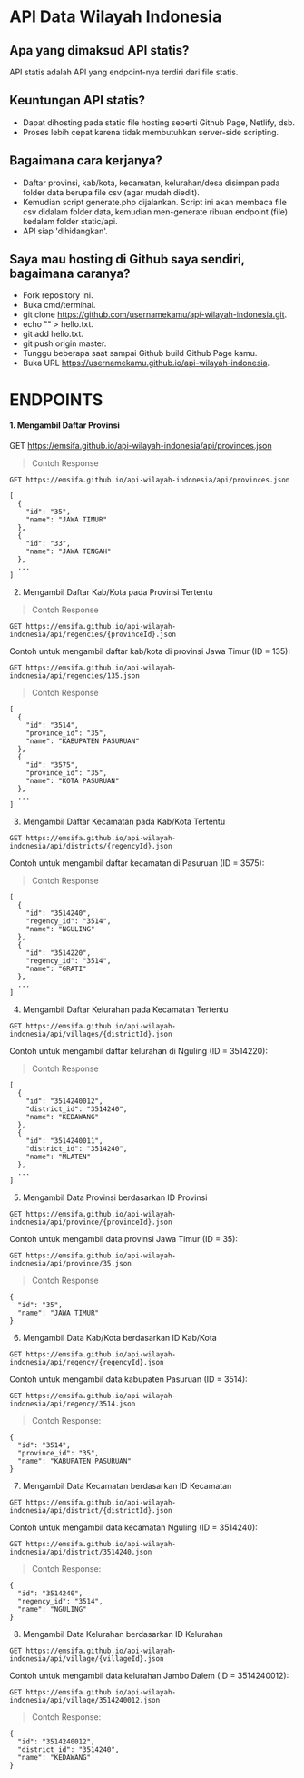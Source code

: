 # API Data Wilayah Indonesia

## Apa yang dimaksud API statis?
API statis adalah API yang endpoint-nya terdiri dari file statis.

## Keuntungan API statis?
- Dapat dihosting pada static file hosting seperti Github Page, Netlify, dsb.
- Proses lebih cepat karena tidak membutuhkan server-side scripting.

## Bagaimana cara kerjanya?
- Daftar provinsi, kab/kota, kecamatan, kelurahan/desa disimpan pada folder data berupa file csv (agar mudah diedit).
- Kemudian script generate.php dijalankan. Script ini akan membaca file csv didalam folder data, kemudian men-generate ribuan endpoint (file) kedalam folder static/api.
- API siap 'dihidangkan'.

## Saya mau hosting di Github saya sendiri, bagaimana caranya?
- Fork repository ini.
- Buka cmd/terminal.
- git clone https://github.com/usernamekamu/api-wilayah-indonesia.git.
- echo "" > hello.txt.
- git add hello.txt.
- git push origin master.
- Tunggu beberapa saat sampai Github build Github Page kamu.
- Buka URL https://usernamekamu.github.io/api-wilayah-indonesia.

# ENDPOINTS
#### 1.  Mengambil Daftar Provinsi
GET https://emsifa.github.io/api-wilayah-indonesia/api/provinces.json
> Contoh Response
```
GET https://emsifa.github.io/api-wilayah-indonesia/api/provinces.json
```
```
[
  {
    "id": "35",
    "name": "JAWA TIMUR"
  },
  {
    "id": "33",
    "name": "JAWA TENGAH"
  },
  ...
]
```

2.  Mengambil Daftar Kab/Kota pada Provinsi Tertentu
> Contoh Response
```
GET https://emsifa.github.io/api-wilayah-indonesia/api/regencies/{provinceId}.json
```
Contoh untuk mengambil daftar kab/kota di provinsi Jawa Timur (ID = 135):
```
GET https://emsifa.github.io/api-wilayah-indonesia/api/regencies/135.json
```
> Contoh Response
```
[
  {
    "id": "3514",
    "province_id": "35",
    "name": "KABUPATEN PASURUAN"
  },
  {
    "id": "3575",
    "province_id": "35",
    "name": "KOTA PASURUAN"
  },
  ...
]
```

3.  Mengambil Daftar Kecamatan pada Kab/Kota Tertentu
```
GET https://emsifa.github.io/api-wilayah-indonesia/api/districts/{regencyId}.json
```
Contoh untuk mengambil daftar kecamatan di Pasuruan (ID = 3575):
> Contoh Response
```
[
  {
    "id": "3514240",
    "regency_id": "3514",
    "name": "NGULING"
  },
  {
    "id": "3514220",
    "regency_id": "3514",
    "name": "GRATI"
  },
  ...
]
```

4.  Mengambil Daftar Kelurahan pada Kecamatan Tertentu
```
GET https://emsifa.github.io/api-wilayah-indonesia/api/villages/{districtId}.json
```
Contoh untuk mengambil daftar kelurahan di Nguling (ID = 3514220):
> Contoh Response
```
[
  {
    "id": "3514240012",
    "district_id": "3514240",
    "name": "KEDAWANG"
  },
  {
    "id": "3514240011",
    "district_id": "3514240",
    "name": "MLATEN"
  },
  ...
]
```

5. Mengambil Data Provinsi berdasarkan ID Provinsi
```
GET https://emsifa.github.io/api-wilayah-indonesia/api/province/{provinceId}.json
```
Contoh untuk mengambil data provinsi Jawa Timur (ID = 35):
```
GET https://emsifa.github.io/api-wilayah-indonesia/api/province/35.json
```
> Contoh Response
```
{
  "id": "35",
  "name": "JAWA TIMUR"
}
```

6.  Mengambil Data Kab/Kota berdasarkan ID Kab/Kota
```
GET https://emsifa.github.io/api-wilayah-indonesia/api/regency/{regencyId}.json
```
Contoh untuk mengambil data kabupaten Pasuruan (ID = 3514):
```
GET https://emsifa.github.io/api-wilayah-indonesia/api/regency/3514.json
```
> Contoh Response:
```
{
  "id": "3514",
  "province_id": "35",
  "name": "KABUPATEN PASURUAN"
}
```

7.  Mengambil Data Kecamatan berdasarkan ID Kecamatan
```
GET https://emsifa.github.io/api-wilayah-indonesia/api/district/{districtId}.json
```
Contoh untuk mengambil data kecamatan Nguling (ID = 3514240):
```
GET https://emsifa.github.io/api-wilayah-indonesia/api/district/3514240.json
```
> Contoh Response:
```
{
  "id": "3514240",
  "regency_id": "3514",
  "name": "NGULING"
}
```

8. Mengambil Data Kelurahan berdasarkan ID Kelurahan
```
GET https://emsifa.github.io/api-wilayah-indonesia/api/village/{villageId}.json
```
Contoh untuk mengambil data kelurahan Jambo Dalem (ID = 3514240012):
```
GET https://emsifa.github.io/api-wilayah-indonesia/api/village/3514240012.json
```
> Contoh Response:
```
{
  "id": "3514240012",
  "district_id": "3514240",
  "name": "KEDAWANG"
}
```








